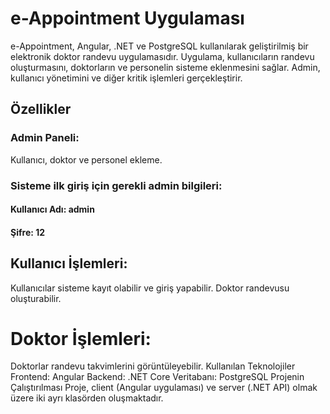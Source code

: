 # e-Appointment Uygulaması
e-Appointment, Angular, .NET ve PostgreSQL kullanılarak geliştirilmiş bir elektronik doktor randevu uygulamasıdır. Uygulama, kullanıcıların randevu oluşturmasını, doktorların ve personelin sisteme eklenmesini sağlar. Admin, kullanıcı yönetimini ve diğer kritik işlemleri gerçekleştirir.

## Özellikler
### Admin Paneli:
Kullanıcı, doktor ve personel ekleme.
### Sisteme ilk giriş için gerekli admin bilgileri:
#### Kullanıcı Adı: admin
#### Şifre: 12
## Kullanıcı İşlemleri:
Kullanıcılar sisteme kayıt olabilir ve giriş yapabilir.
Doktor randevusu oluşturabilir.
# Doktor İşlemleri:
Doktorlar randevu takvimlerini görüntüleyebilir.
Kullanılan Teknolojiler
Frontend: Angular
Backend: .NET Core
Veritabanı: PostgreSQL
Projenin Çalıştırılması
Proje, client (Angular uygulaması) ve server (.NET API) olmak üzere iki ayrı klasörden oluşmaktadır.
